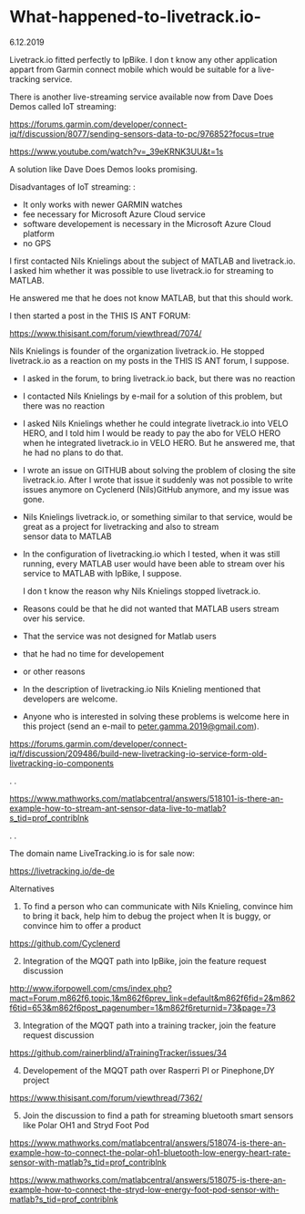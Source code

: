 # What-happened-to-livetrack.io-

6.12.2019

Livetrack.io fitted perfectly to IpBike. I don t know any other application appart from Garmin connect mobile which would be suitable for a live-tracking service.

There is another live-streaming service available now from Dave Does Demos called IoT streaming: 

https://forums.garmin.com/developer/connect-iq/f/discussion/8077/sending-sensors-data-to-pc/976852?focus=true

https://www.youtube.com/watch?v=_39eKRNK3UU&t=1s

A solution like Dave Does Demos looks promising.

Disadvantages of  IoT streaming: :

- It only works with newer GARMIN watches
- fee necessary for Microsoft Azure Cloud service
- software developement is necessary in the Microsoft Azure Cloud platform
- no GPS

I first contacted Nils Knielings about the subject of MATLAB and  livetrack.io. I asked him whether it was possible to  use livetrack.io for streaming to MATLAB.

He answered me that he does not know MATLAB, but that this should work.

I then started a post in the THIS IS ANT FORUM:

https://www.thisisant.com/forum/viewthread/7074/

Nils Knielings is founder of the organization livetrack.io. He stopped livetrack.io as a reaction on my posts in the THIS IS ANT forum, I suppose. 

- I asked in the forum, to bring livetrack.io back, but there was no reaction
- I contacted Nils Knielings by e-mail for a solution of this problem, but there was no reaction

- I asked Nils Knielings whether he could integrate livetrack.io into VELO HERO, and I told him I would be ready to pay the abo for VELO
  HERO when he integrated livetrack.io in VELO HERO. But he answered me, that he had no plans to do that.
  
- I wrote an issue on GITHUB about solving the problem of closing the site livetrack.io. After I wrote that issue it suddenly was not
  possible to write issues anymore on Cyclenerd (Nils)GitHub anymore, and my issue was gone.

- Nils Knielings  livetrack.io, or something similar to that service, would be great as a project for livetracking and also to stream  
  sensor data to MATLAB

- In the configuration of livetracking.io which I tested, when it was still running, every MATLAB user would have been
  able to stream over his service to MATLAB with IpBike, I suppose.

  I don t know the reason why Nils Knielings stopped livetrack.io.

- Reasons could be that he did not wanted that MATLAB users stream over his service. 

- That the service was not designed for Matlab users
- that he had no time for developement
- or other reasons

- In the description of livetracking.io Nils Knieling mentioned that developers are welcome.

- Anyone who is interested in solving these problems is welcome here in this project (send an e-mail to peter.gamma.2019@gmail.com).

https://forums.garmin.com/developer/connect-iq/f/discussion/209486/build-new-livetracking-io-service-form-old-livetracking-io-components

.
.

https://www.mathworks.com/matlabcentral/answers/518101-is-there-an-example-how-to-stream-ant-sensor-data-live-to-matlab?s_tid=prof_contriblnk

.
.

The domain name LiveTracking.io is for sale now:

https://livetracking.io/de-de

Alternatives

1. To find a person who can communicate with Nils Knieling, convince him to bring it back, help him to debug the project when It is buggy, or convince him to offer a product

https://github.com/Cyclenerd

2. Integration of the MQQT path into IpBike, join the feature request discussion

http://www.iforpowell.com/cms/index.php?mact=Forum,m862f6,topic,1&m862f6prev_link=default&m862f6fid=2&m862f6tid=653&m862f6post_pagenumber=1&m862f6returnid=73&page=73

3. Integration of the MQQT path into a training tracker, join the feature request discussion

https://github.com/rainerblind/aTrainingTracker/issues/34

4. Developement of the MQQT path over Rasperri PI or Pinephone,DY project

https://www.thisisant.com/forum/viewthread/7362/

5. Join the discussion to find a path for streaming bluetooth smart sensors like Polar OH1 and Stryd Foot Pod

https://www.mathworks.com/matlabcentral/answers/518074-is-there-an-example-how-to-connect-the-polar-oh1-bluetooth-low-energy-heart-rate-sensor-with-matlab?s_tid=prof_contriblnk

https://www.mathworks.com/matlabcentral/answers/518075-is-there-an-example-how-to-connect-the-stryd-low-energy-foot-pod-sensor-with-matlab?s_tid=prof_contriblnk
